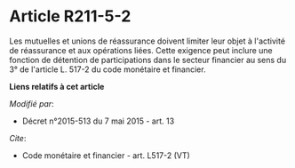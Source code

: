 # Article R211-5-2

Les mutuelles et unions de réassurance doivent limiter leur objet à l'activité de réassurance et aux opérations liées. Cette
exigence peut inclure une fonction de détention de participations dans le secteur financier au sens du 3° de l'article L.
517-2 du code monétaire et financier.

**Liens relatifs à cet article**

_Modifié par_:

  - Décret n°2015-513 du 7 mai 2015 - art. 13

_Cite_:

  - Code monétaire et financier - art. L517-2 (VT)
